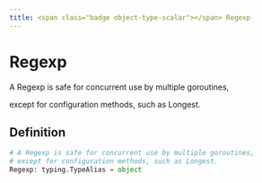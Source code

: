 ```yaml
---
title: <span class="badge object-type-scalar"></span> Regexp
---
```

# <span class="badge object-type-scalar"></span> Regexp

A Regexp is safe for concurrent use by multiple goroutines,

except for configuration methods, such as Longest.

## Definition

```python
# A Regexp is safe for concurrent use by multiple goroutines,
# except for configuration methods, such as Longest.
Regexp: typing.TypeAlias = object
```

